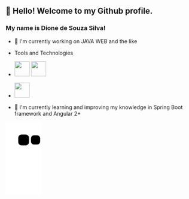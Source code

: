 ## 👋 Hello! Welcome to my Github profile.
### My name is Dione de Souza Silva!

- 🔭 I'm currently working on JAVA WEB and the like
- Tools and Technologies
- <img src="https://cdn.jsdelivr.net/gh/devicons/devicon/icons/git/git-original.svg" width="40" height="40" /> <img      src="https://cdn.jsdelivr.net/gh/devicons/devicon/icons/subversion/subversion-original.svg" width="40" height="40" />
- <img src="https://cdn.jsdelivr.net/gh/devicons/devicon/icons/oracle/oracle-original.svg" width="40" height="40" />
   
- 🌱 I'm currently learning and improving my knowledge in Spring Boot framework and Angular 2+   
   
![Snake animation](https://github.com/dionesave/dionesave/blob/output/github-contribution-grid-snake.svg)
   
